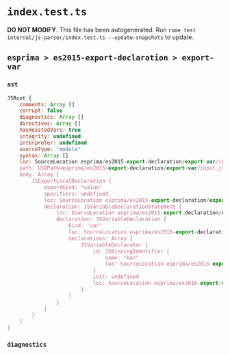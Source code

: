 # `index.test.ts`

**DO NOT MODIFY**. This file has been autogenerated. Run `rome test internal/js-parser/index.test.ts --update-snapshots` to update.

## `esprima > es2015-export-declaration > export-var`

### `ast`

```javascript
JSRoot {
	comments: Array []
	corrupt: false
	diagnostics: Array []
	directives: Array []
	hasHoistedVars: true
	integrity: undefined
	interpreter: undefined
	sourceType: "module"
	syntax: Array []
	loc: SourceLocation esprima/es2015-export-declaration/export-var/input.js 1:0-2:0
	path: UIDPath<esprima/es2015-export-declaration/export-var/input.js>
	body: Array [
		JSExportLocalDeclaration {
			exportKind: "value"
			specifiers: undefined
			loc: SourceLocation esprima/es2015-export-declaration/export-var/input.js 1:0-1:15
			declaration: JSVariableDeclarationStatement {
				loc: SourceLocation esprima/es2015-export-declaration/export-var/input.js 1:7-1:15
				declaration: JSVariableDeclaration {
					kind: "var"
					loc: SourceLocation esprima/es2015-export-declaration/export-var/input.js 1:7-1:15
					declarations: Array [
						JSVariableDeclarator {
							id: JSBindingIdentifier {
								name: "bar"
								loc: SourceLocation esprima/es2015-export-declaration/export-var/input.js 1:11-1:14 (bar)
							}
							init: undefined
							loc: SourceLocation esprima/es2015-export-declaration/export-var/input.js 1:11-1:14
						}
					]
				}
			}
		}
	]
}
```

### `diagnostics`

```

```

